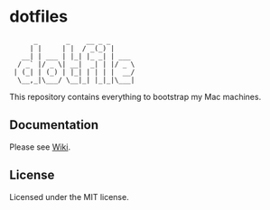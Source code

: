# dotfiles

```
      _       _    __ _ _
     | |     | |  / _(_) |
   __| | ___ | |_| |_ _| | ___
  / _` |/ _ \| __|  _| | |/ _ \
 | (_| | (_) | |_| | | | |  __/
  \__,_|\___/ \__|_| |_|_|\___|

```

This repository contains everything to bootstrap my Mac machines.

## Documentation

Please see [Wiki](https://github.com/tokuda109/dotfiles/wiki).

## License

Licensed under the MIT license.

